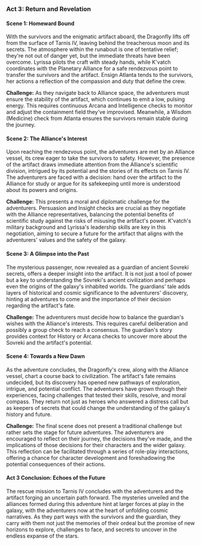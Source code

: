 ### Act 3: Return and Revelation

#### Scene 1: Homeward Bound

With the survivors and the enigmatic artifact aboard, the Dragonfly lifts off from the surface of Tarnis IV, leaving behind the treacherous moon and its secrets. The atmosphere within the runabout is one of tentative relief; they're not out of danger yet, but the immediate threats have been overcome. Lyrissa pilots the craft with steady hands, while K'vatch coordinates with the Planetary Alliance for a safe rendezvous point to transfer the survivors and the artifact. Ensign Atlanta tends to the survivors, her actions a reflection of the compassion and duty that define the crew.

**Challenge:** As they navigate back to Alliance space, the adventurers must ensure the stability of the artifact, which continues to emit a low, pulsing energy. This requires continuous Arcana and Intelligence checks to monitor and adjust the containment field they've improvised. Meanwhile, a Wisdom (Medicine) check from Atlanta ensures the survivors remain stable during the journey.

#### Scene 2: The Alliance's Interest

Upon reaching the rendezvous point, the adventurers are met by an Alliance vessel, its crew eager to take the survivors to safety. However, the presence of the artifact draws immediate attention from the Alliance's scientific division, intrigued by its potential and the stories of its effects on Tarnis IV. The adventurers are faced with a decision: hand over the artifact to the Alliance for study or argue for its safekeeping until more is understood about its powers and origins.

**Challenge:** This presents a moral and diplomatic challenge for the adventurers. Persuasion and Insight checks are crucial as they negotiate with the Alliance representatives, balancing the potential benefits of scientific study against the risks of misusing the artifact's power. K'vatch's military background and Lyrissa's leadership skills are key in this negotiation, aiming to secure a future for the artifact that aligns with the adventurers' values and the safety of the galaxy.

#### Scene 3: A Glimpse into the Past

The mysterious passenger, now revealed as a guardian of ancient Sovreki secrets, offers a deeper insight into the artifact. It is not just a tool of power but a key to understanding the Sovreki's ancient civilization and perhaps even the origins of the galaxy's inhabited worlds. The guardians' tale adds layers of historical and cosmic significance to the adventurers' discovery, hinting at adventures to come and the importance of their decision regarding the artifact's fate.

**Challenge:** The adventurers must decide how to balance the guardian's wishes with the Alliance's interests. This requires careful deliberation and possibly a group check to reach a consensus. The guardian's story provides context for History or Arcana checks to uncover more about the Sovreki and the artifact's potential.

#### Scene 4: Towards a New Dawn

As the adventure concludes, the Dragonfly's crew, along with the Alliance vessel, chart a course back to civilization. The artifact's fate remains undecided, but its discovery has opened new pathways of exploration, intrigue, and potential conflict. The adventurers have grown through their experiences, facing challenges that tested their skills, resolve, and moral compass. They return not just as heroes who answered a distress call but as keepers of secrets that could change the understanding of the galaxy's history and future.

**Challenge:** The final scene does not present a traditional challenge but rather sets the stage for future adventures. The adventurers are encouraged to reflect on their journey, the decisions they've made, and the implications of those decisions for their characters and the wider galaxy. This reflection can be facilitated through a series of role-play interactions, offering a chance for character development and foreshadowing the potential consequences of their actions.

#### Act 3 Conclusion: Echoes of the Future

The rescue mission to Tarnis IV concludes with the adventurers and the artifact forging an uncertain path forward. The mysteries unveiled and the alliances formed during this adventure hint at larger forces at play in the galaxy, with the adventurers now at the heart of unfolding cosmic narratives. As they part ways with the survivors and the guardian, they carry with them not just the memories of their ordeal but the promise of new horizons to explore, challenges to face, and secrets to uncover in the endless expanse of the stars.